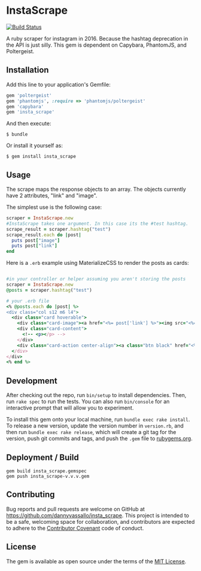 # InstaScrape

[![Build Status](https://travis-ci.org/dannyvassallo/insta_scrape.svg?branch=master)](https://travis-ci.org/dannyvassallo/insta_scrape)

A ruby scraper for instagram in 2016. Because the hashtag deprecation in the API is just silly.
This gem is dependent on Capybara, PhantomJS, and Poltergeist.

## Installation

Add this line to your application's Gemfile:

```ruby
gem 'poltergeist'
gem 'phantomjs', :require => 'phantomjs/poltergeist'
gem 'capybara'
gem 'insta_scrape'
```

And then execute:

    $ bundle

Or install it yourself as:

    $ gem install insta_scrape

## Usage

The scrape maps the response objects to an array. The objects currently have 2 attributes, "link" and "image".

The simplest use is the following case:

```ruby
scraper = InstaScrape.new
#InstaScrape takes one argument. In this case its the #test hashtag.
scrape_result = scraper.hashtag("test")
scrape_result.each do |post|
  puts post["image"]
  puts post["link"]
end
```

Here is a `.erb` example using MaterializeCSS to render the posts as cards:
```ruby

#in your controller or helper assuming you aren't storing the posts
scraper = InstaScrape.new
@posts = scraper.hashtag("test")

# your .erb file
<% @posts.each do |post| %>
<div class="col s12 m6 l4">
  <div class="card hoverable">
    <div class="card-image"><a href="<%= post['link'] %>"><img src="<%= post['image'] %>"></a></div>
    <div class="card-content">
      <!-- <p></p> -->
    </div>
    <div class="card-action center-align"><a class="btn black" href="<%= post['link'] %>">Open Post</a></div>
  </div>
</div>
<% end %>
```

## Development

After checking out the repo, run `bin/setup` to install dependencies. Then, run `rake spec` to run the tests. You can also run `bin/console` for an interactive prompt that will allow you to experiment.

To install this gem onto your local machine, run `bundle exec rake install`. To release a new version, update the version number in `version.rb`, and then run `bundle exec rake release`, which will create a git tag for the version, push git commits and tags, and push the `.gem` file to [rubygems.org](https://rubygems.org).

## Deployment / Build

```
gem build insta_scrape.gemspec
gem push insta_scrape-v.v.v.gem
```

## Contributing

Bug reports and pull requests are welcome on GitHub at https://github.com/dannyvassallo/insta_scrape. This project is intended to be a safe, welcoming space for collaboration, and contributors are expected to adhere to the [Contributor Covenant](http://contributor-covenant.org) code of conduct.


## License

The gem is available as open source under the terms of the [MIT License](http://opensource.org/licenses/MIT).

